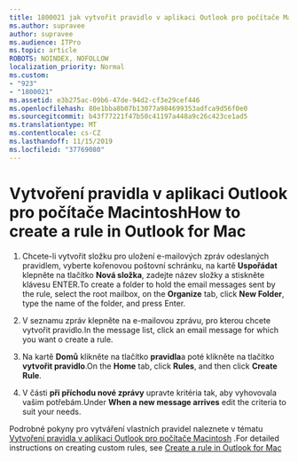 ```yaml
---
title: 1800021 jak vytvořit pravidlo v aplikaci Outlook pro počítače Macintosh
ms.author: supravee
author: supravee
ms.audience: ITPro
ms.topic: article
ROBOTS: NOINDEX, NOFOLLOW
localization_priority: Normal
ms.custom:
- "923"
- "1800021"
ms.assetid: e3b275ac-09b6-47de-94d2-cf3e29cef446
ms.openlocfilehash: 80e1bba8b07b13077a984699353adfca9d56f0e0
ms.sourcegitcommit: b43f77221f47b50c41197a448a9c26c423ce1ad5
ms.translationtype: MT
ms.contentlocale: cs-CZ
ms.lasthandoff: 11/15/2019
ms.locfileid: "37769080"
---
```

# <a name="how-to-create-a-rule-in-outlook-for-mac"></a><span data-ttu-id="47ac0-102">Vytvoření pravidla v aplikaci Outlook pro počítače Macintosh</span><span class="sxs-lookup"><span data-stu-id="47ac0-102">How to create a rule in Outlook for Mac</span></span>

1. <span data-ttu-id="47ac0-103">Chcete-li vytvořit složku pro uložení e-mailových zpráv odeslaných pravidlem, vyberte kořenovou poštovní schránku, na kartě **Uspořádat** klepněte na tlačítko **Nová složka**, zadejte název složky a stiskněte klávesu ENTER.</span><span class="sxs-lookup"><span data-stu-id="47ac0-103">To create a folder to hold the email messages sent by the rule, select the root mailbox, on the **Organize** tab, click **New Folder**, type the name of the folder, and press Enter.</span></span>

2. <span data-ttu-id="47ac0-104">V seznamu zpráv klepněte na e-mailovou zprávu, pro kterou chcete vytvořit pravidlo.</span><span class="sxs-lookup"><span data-stu-id="47ac0-104">In the message list, click an email message for which you want o create a rule.</span></span>

3. <span data-ttu-id="47ac0-105">Na kartě **Domů** klikněte na tlačítko **pravidla**a poté klikněte na tlačítko **vytvořit pravidlo**.</span><span class="sxs-lookup"><span data-stu-id="47ac0-105">On the **Home** tab, click **Rules**, and then click **Create Rule**.</span></span>

4. <span data-ttu-id="47ac0-106">V části **při příchodu nové zprávy** upravte kritéria tak, aby vyhovovala vašim potřebám.</span><span class="sxs-lookup"><span data-stu-id="47ac0-106">Under **When a new message arrives** edit the criteria to suit your needs.</span></span> 

<span data-ttu-id="47ac0-107">Podrobné pokyny pro vytváření vlastních pravidel naleznete v tématu [Vytvoření pravidla v aplikaci Outlook pro počítače Macintosh](https://aka.ms/AA1uy0v) .</span><span class="sxs-lookup"><span data-stu-id="47ac0-107">For detailed instructions on creating custom rules, see [Create a rule in Outlook for Mac](https://aka.ms/AA1uy0v)</span></span>
  